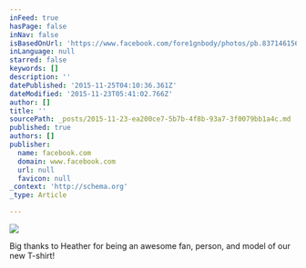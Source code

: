 ```yaml
---
inFeed: true
hasPage: false
inNav: false
isBasedOnUrl: 'https://www.facebook.com/fore1gnbody/photos/pb.837146156296814.-2207520000.1448256321./1124565660888194/?type=3&theater'
inLanguage: null
starred: false
keywords: []
description: ''
datePublished: '2015-11-25T04:10:36.361Z'
dateModified: '2015-11-23T05:41:02.766Z'
author: []
title: ''
sourcePath: _posts/2015-11-23-ea200ce7-5b7b-4f8b-93a7-3f0079bb1a4c.md
published: true
authors: []
publisher:
  name: facebook.com
  domain: www.facebook.com
  url: null
  favicon: null
_context: 'http://schema.org'
_type: Article

---
```

![](https://scontent-dfw1-1.xx.fbcdn.net/hphotos-xft1/v/t1.0-9/12187871_1124565660888194_8415540497419585613_n.jpg?oh=485aaabee95b25b73341eac45b2a0857&oe=56EF2F0D)

Big thanks to Heather for being an awesome fan, person, and model of our new T-shirt!